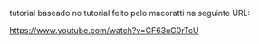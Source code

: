 tutorial baseado no tutorial feito pelo macoratti na seguinte URL:

https://www.youtube.com/watch?v=CF63uG0rTcU
